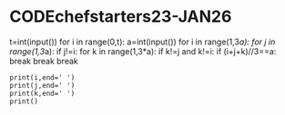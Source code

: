# CODEchefstarters23-JAN26
t=int(input())
for i in range(0,t):
    a=int(input())
    for i in range(1,3*a):
        for j in range(1,3*a):
            if j!=i:
             for k in range(1,3*a):
                if k!=j and k!=i:
                 if (i+j+k)//3==a:
                    break
             break
        break
    
    print(i,end=' ')
    print(j,end=' ')
    print(k,end=' ')
    print()
